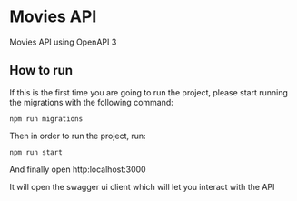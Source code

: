 # Movies API

Movies API using OpenAPI 3

## How to run

If this is the first time you are going to run the project, please start
running the migrations with the following command:

```
npm run migrations
```

Then in order to run the project, run:

```
npm run start
```

And finally open http:localhost:3000

It will open the swagger ui client which will let you interact with the API
